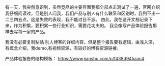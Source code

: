 有一天，我突然意识到，虽然竞品的主要界面我都全部点击测试了一遍，官网介绍我仔细阅读过，但是别人问我，我们产品与别人有什么联系和区别时，我列不出一二三四五点，这是失败的表现，我不能过目不忘。
由此，我在这开文档记录下来，作为积累，要积累一些行业知识，需要花功夫的。
我会像写产品体验报告那样去写每一家的产品。

我没有必要复制粘贴 别人博客的详细内容，但是整个报告要有逻辑，由浅入深，有概念介绍，我demo,有视频资源，有较好的博客资源链接。

产品体验报告的结构模板：
https://www.jianshu.com/p/f438d945aac4